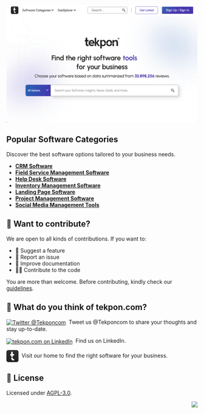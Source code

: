 ﻿![](img/tekpon-home.png)

## Popular Software Categories
Discover the best software options tailored to your business needs.

* **[CRM Software](https://tekpon.com/categories/crm-software/)**
* **[Field Service Management Software](https://tekpon.com/categories/field-service-management-software/)**
* **[Help Desk Software](https://tekpon.com/categories/help-desk-software/)**
* **[Inventory Management Software](https://tekpon.com/categories/inventory-management-software/)**
* **[Landing Page Software](https://tekpon.com/categories/landing-page-software/)**
* **[Project Management Software](https://tekpon.com/categories/project-management-software/)**
* **[Social Media Management Tools](https://tekpon.com/categories/social-media-management-software/)**


## 🙌 Want to contribute?

We are open to all kinds of contributions. If you want to:
* 🤔 Suggest a feature
* 🐛 Report an issue
* 📖 Improve documentation
* 👨‍💻 Contribute to the code

You are more than welcome. Before contributing, kindly check our [guidelines](https://github.com/tekpon/com/blob/main/CONTRIBUTING.md).

## 💬 What do you think of tekpon.com?

<div align="left">
    <p><a href="https://twitter.com/Tekponcom"><img alt="Twitter @Tekponcom" align="center" src="https://img.shields.io/badge/twitter-%231DA1F2.svg?&style=for-the-badge&logo=twitter&logoColor=white" /></a>&nbsp; Tweet us @Tekponcom to share your thoughts and stay up-to-date. </p>
    <p><a href="https://www.linkedin.com/company/tekpon/"><img alt="tekpon.com on LinkedIn" align="center" src="https://img.shields.io/badge/LinkedIn-0077B5?style=for-the-badge&logo=linkedin&logoColor=white" /></a>&nbsp; Find us on LinkedIn.</p>
    <p><a href="https://tekpon.com"><img alt="tekpon.com Website" align="center" src="https://github.com/tekpon/com/blob/main/img/Tekpon-Favicon-32.png" /></a>&nbsp; Visit our home to find the right software for your business.</p>

## 📑 License
Licensed under [AGPL-3.0](https://github.com/tekpon/com/blob/main/LICENSE).

<div align="right">

[![][back-to-top]](#readme-top)

</div>

<!-- LINK GROUP -->

[back-to-top]: https://img.shields.io/badge/-BACK_TO_TOP-151515?style=flat-square
[github-discussions-link]: https://github.com/tekpon/com/discussions

<!-- SHIELDS GROUP -->

[github-license-shield]: https://img.shields.io/github/license/tekpon/com?style=flat-square&logo=github&labelColor=black&color=508CF9
[github-license-link]: https://github.com/tekpon/com/issues
